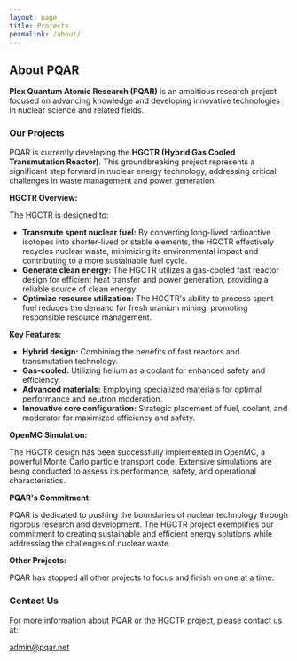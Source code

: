 ```yaml
---
layout: page
title: Projects
permalink: /about/
---
```


## About PQAR

**Plex Quantum Atomic Research (PQAR)** is an ambitious research project focused on advancing knowledge and developing innovative technologies in nuclear science and related fields. 

### Our Projects

PQAR is currently developing the **HGCTR (Hybrid Gas Cooled Transmutation Reactor)**. This groundbreaking project represents a significant step forward in nuclear energy technology, addressing critical challenges in waste management and power generation.

**HGCTR Overview:**

The HGCTR is designed to:

* **Transmute spent nuclear fuel:** By converting long-lived radioactive isotopes into shorter-lived or stable elements, the HGCTR effectively recycles nuclear waste, minimizing its environmental impact and contributing to a more sustainable fuel cycle.
* **Generate clean energy:** The HGCTR utilizes a gas-cooled fast reactor design for efficient heat transfer and power generation, providing a reliable source of clean energy.
* **Optimize resource utilization:**  The HGCTR's ability to process spent fuel reduces the demand for fresh uranium mining, promoting responsible resource management.

**Key Features:**

* **Hybrid design:** Combining the benefits of fast reactors and transmutation technology.
* **Gas-cooled:** Utilizing helium as a coolant for enhanced safety and efficiency.
* **Advanced materials:** Employing specialized materials for optimal performance and neutron moderation.
* **Innovative core configuration:**  Strategic placement of fuel, coolant, and moderator for maximized efficiency and safety.

**OpenMC Simulation:**

The HGCTR design has been successfully implemented in OpenMC, a powerful Monte Carlo particle transport code. Extensive simulations are being conducted to assess its performance, safety, and operational characteristics.

**PQAR's Commitment:**

PQAR is dedicated to pushing the boundaries of nuclear technology through rigorous research and development. The HGCTR project exemplifies our commitment to creating sustainable and efficient energy solutions while addressing the challenges of nuclear waste.

**Other Projects:**

PQAR has stopped all other projects to focus and finish on one at a time.

### Contact Us

For more information about PQAR or the HGCTR project, please contact us at:

[admin@pqar.net](mailto:admin@pqar.net)